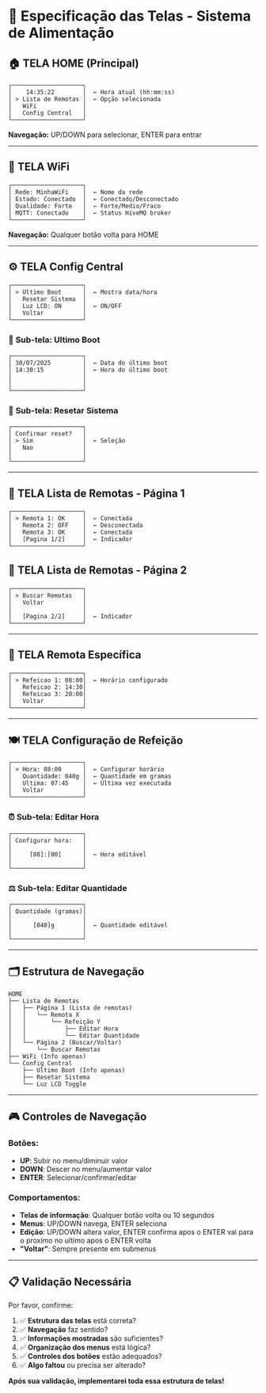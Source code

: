# 📱 Especificação das Telas - Sistema de Alimentação

## 🏠 **TELA HOME (Principal)**
```
┌────────────────────┐
│    14:35:22        │  ← Hora atual (hh:mm:ss)
│ > Lista de Remotas │  ← Opção selecionada
│   WiFi             │
│   Config Central   │
└────────────────────┘
```
**Navegação:** UP/DOWN para selecionar, ENTER para entrar

---

## 📶 **TELA WiFi**
```
┌────────────────────┐
│ Rede: MinhaWiFi    │  ← Nome da rede
│ Estado: Conectado  │  ← Conectado/Desconectado
│ Qualidade: Forte   │  ← Forte/Medio/Fraco
│ MQTT: Conectado    │  ← Status HiveMQ broker
└────────────────────┘
```
**Navegação:** Qualquer botão volta para HOME

---

## ⚙️ **TELA Config Central**
```
┌────────────────────┐
│ > Ultimo Boot      │  ← Mostra data/hora
│   Resetar Sistema  │
│   Luz LCD: ON      │  ← ON/OFF
│   Voltar           │
└────────────────────┘
```

### 📅 **Sub-tela: Ultimo Boot**
```
┌────────────────────┐
│ 30/07/2025         │  ← Data do último boot
│ 14:30:15           │  ← Hora do último boot
│                    │
│                    │
└────────────────────┘
```

### 🔄 **Sub-tela: Resetar Sistema**
```
┌────────────────────┐
│ Confirmar reset?   │
│ > Sim              │  ← Seleção
│   Nao              │
│                    │
└────────────────────┘
```

---

## 📡 **TELA Lista de Remotas - Página 1**
```
┌────────────────────┐
│ > Remota 1: OK     │  ← Conectada
│   Remota 2: OFF    │  ← Desconectada
│   Remota 3: OK     │  ← Conectada
│   [Pagina 1/2]     │  ← Indicador
└────────────────────┘
```

## 📡 **TELA Lista de Remotas - Página 2**
```
┌────────────────────┐
│ > Buscar Remotas   │
│   Voltar           │
│                    │
│   [Pagina 2/2]     │  ← Indicador
└────────────────────┘
```
---

## 🤖 **TELA Remota Específica**
```
┌────────────────────┐
│ > Refeicao 1: 08:00│  ← Horário configurado
│   Refeicao 2: 14:30│
│   Refeicao 3: 20:00│
│   Voltar           │
└────────────────────┘
```

---

## 🍽️ **TELA Configuração de Refeição**
```
┌────────────────────┐
│ > Hora: 08:00      │  ← Configurar horário
│   Quantidade: 040g │  ← Quantidade em gramas
│   Ultima: 07:45    │  ← Última vez executada
│   Voltar           │
└────────────────────┘
```

### ⏰ **Sub-tela: Editar Hora**
```
┌────────────────────┐
│ Configurar hora:   │
│                    │
│     [08]:[00]      │  ← Hora editável
│                    │
└────────────────────┘
```

### ⚖️ **Sub-tela: Editar Quantidade**
```
┌────────────────────┐
│ Quantidade (gramas)│
│                    │
│      [040]g        │  ← Quantidade editável
│                    │
└────────────────────┘
```

---

## 🗂️ **Estrutura de Navegação**

```
HOME
├── Lista de Remotas
│   ├── Página 1 (Lista de remotas)
│   │   └── Remota X
│   │       └── Refeição Y
│   │           ├── Editar Hora
│   │           └── Editar Quantidade
│   └── Página 2 (Buscar/Voltar)
│       └── Buscar Remotas
├── WiFi (Info apenas)
└── Config Central
    ├── Ultimo Boot (Info apenas)
    ├── Resetar Sistema
    └── Luz LCD Toggle
```

---

## 🎮 **Controles de Navegação**

### **Botões:**
- **UP**: Subir no menu/diminuir valor
- **DOWN**: Descer no menu/aumentar valor  
- **ENTER**: Selecionar/confirmar/editar

### **Comportamentos:**
- **Telas de informação**: Qualquer botão volta ou 10 segundos
- **Menus**: UP/DOWN navega, ENTER seleciona
- **Edição**: UP/DOWN altera valor, ENTER confirma apos o ENTER vai para o proximo no ultimo apos o ENTER volta
- **"Voltar"**: Sempre presente em submenus

---

## 📋 **Validação Necessária**

Por favor, confirme:

1. ✅ **Estrutura das telas** está correta?
2. ✅ **Navegação** faz sentido?
3. ✅ **Informações mostradas** são suficientes?
4. ✅ **Organização dos menus** está lógica?
5. ✅ **Controles dos botões** estão adequados?
6. ✅ **Algo faltou** ou precisa ser alterado?

**Após sua validação, implementarei toda essa estrutura de telas!**

